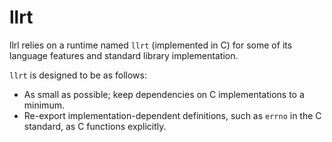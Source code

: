 # llrt

llrl relies on a runtime named `llrt` (implemented in C) for some of its language features and standard library implementation.

`llrt` is designed to be as follows:

* As small as possible; keep dependencies on C implementations to a minimum.
* Re-export implementation-dependent definitions, such as `errno` in the C standard, as C functions explicitly.

